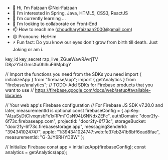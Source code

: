 - 👋 Hi, I’m Faizaan @NoirFaizaan
- 👀 I’m interested in Spring, Java, HTML5, CSS3, ReactJS
- 🌱 I’m currently learning ...
- 💞️ I’m looking to collaborate on Front-End
- 📫 How to reach me (choudharyfaizaan2000@gmail.com)
- 😄 Pronouns: He/Him
- ⚡ Fun fact: Do you know our eyes don't grow from birth till death. Just Joking or am i.

<!---
NoirFaizaan/NoirFaizaan is a ✨ special ✨ repository because its `README.md` (this file) appears on your GitHub profile.
You can click the Preview link to take a look at your changes.
--->

key_id	key_secret
rzp_live_ZGueWawRAvrjTV	D8pzY5LGmsXu0hIhuF6MpbgY


// Import the functions you need from the SDKs you need
import { initializeApp } from "firebase/app";
import { getAnalytics } from "firebase/analytics";
// TODO: Add SDKs for Firebase products that you want to use
// https://firebase.google.com/docs/web/setup#available-libraries

// Your web app's Firebase configuration
// For Firebase JS SDK v7.20.0 and later, measurementId is optional
const firebaseConfig = {
  apiKey: "AIzaSyDtClvxqnsbFe1xRPmTOsN94L6NNdxZEFc",
  authDomain: "door2fy-6f73c.firebaseapp.com",
  projectId: "door2fy-6f73c",
  storageBucket: "door2fy-6f73c.firebasestorage.app",
  messagingSenderId: "394341024747",
  appId: "1:394341024747:web:fe37eb241b6bff6ead8fae",
  measurementId: "G-3JY6RHYDBW"
};

// Initialize Firebase
const app = initializeApp(firebaseConfig);
const analytics = getAnalytics(app);
